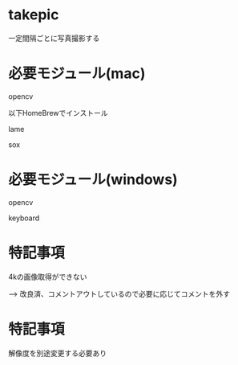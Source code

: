 # takepic
一定間隔ごとに写真撮影する

# 必要モジュール(mac)

opencv

以下HomeBrewでインストール

lame

sox

# 必要モジュール(windows)

opencv

keyboard



# 特記事項
4kの画像取得ができない

--> 改良済、コメントアウトしているので必要に応じてコメントを外す
# 特記事項

解像度を別途変更する必要あり
